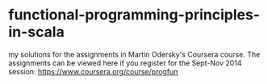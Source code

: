 # functional-programming-principles-in-scala
my solutions for the assignments in Martin Odersky's Coursera course. The assignments can be viewed here if you register for the Sept-Nov 2014 session: https://www.coursera.org/course/progfun
